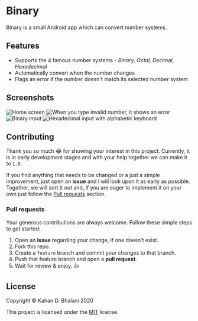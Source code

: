 # Binary

Binary is a small Android app which can convert number systems.

## Features

* Supports the 4 famous number systems - _Binary, Octal, Decimal, Hexadecimal_
* Automatically convert when the number changes
* Flags an error if the number doesn't match its selected number system

## Screenshots

![Home screen](./screenshots/home.jpg)
![When you type invalid number, it shows an error](./screenshots/error.jpg)
![Binary input](./screenshots/binary.jpg)
![Hexadecimal input with alphabetic keyboard](./screenshots/hex.jpg)

## Contributing

Thank you so much 😂 for showing your interest in this project. Currently, it is in early development stages and with your help together we can make it to `1.0`.

If you find anything that needs to be changed or a just a simple improvement, just open an **issue** and I will look upon it as early as possible. Together, we will sort it out and, if you are eager to implement it on your own just follow the [Pull requests](#pull-requests) section.

### Pull requests

Your generous contributions are always welcome. Follow these simple steps to get started:
1. Open an **issue** regarding your change, if one doesn't exist.
2. Fork this repo.
3. Create a `feature` branch and commit your changes to that branch.
4. Push that feature branch and open a **pull request**.
5. Wait for review & enjoy. 👍

## License

Copyright &copy; Kahan D. Bhalani 2020

This project is licensed under the [MIT](https://github.com/KdB13/Binary/blob/master/LICENSE) license.